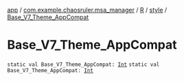 [app](../../../index.md) / [com.example.chaosruler.msa_manager](../../index.md) / [R](../index.md) / [style](index.md) / [Base_V7_Theme_AppCompat](.)

# Base_V7_Theme_AppCompat

`static val Base_V7_Theme_AppCompat: `[`Int`](https://kotlinlang.org/api/latest/jvm/stdlib/kotlin/-int/index.html)
`static val Base_V7_Theme_AppCompat: `[`Int`](https://kotlinlang.org/api/latest/jvm/stdlib/kotlin/-int/index.html)